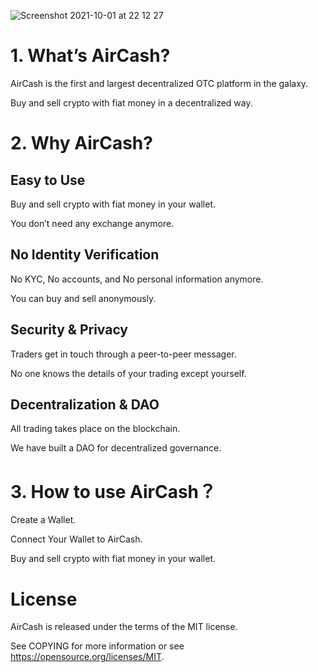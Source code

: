 ![Screenshot 2021-10-01 at 22 12 27](https://user-images.githubusercontent.com/84432217/135695913-ec6d247c-fa6b-44ed-be0f-af45adaf9986.jpg)

# 1. What’s AirCash?

AirCash is the first and largest decentralized OTC platform in the galaxy.

Buy and sell crypto with fiat money in a decentralized way.

# 2. Why AirCash?

## Easy to Use

Buy and sell crypto with fiat money in your wallet.

You don’t need any exchange anymore.

## No Identity Verification

No KYC, No accounts, and No personal information anymore.

You can buy and sell anonymously.

## Security & Privacy 

Traders get in touch through a peer-to-peer messager.

No one knows the details of your trading except yourself.

## Decentralization & DAO

All trading takes place on the blockchain.

We have built a DAO for decentralized governance. 

# 3. How to use AirCash？

Create a Wallet.

Connect Your Wallet to AirCash.

Buy and sell crypto with fiat money in your wallet.

# License

AirCash is released under the terms of the MIT license. 

See COPYING for more information or see https://opensource.org/licenses/MIT.
